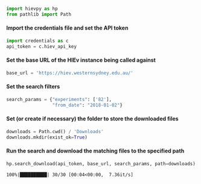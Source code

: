 

```python
import hievpy as hp
from pathlib import Path
```

#### Import the credentials file and set the API token


```python
import credentials as c
api_token = c.hiev_api_key
```

#### Set the base URL of the HIEv instance being called against


```python
base_url = 'https://hiev.westernsydney.edu.au/'
```

#### Set the search filters


```python
search_params = {"experiments": ['82'],
                 "from_date": "2018-01-02"}
```

#### Set (or create if necessary) the folder to store the downloaded files


```python
downloads = Path.cwd() / 'Downloads'
downloads.mkdir(exist_ok=True)
```

#### Run the search and download the matching files to the specified path


```python
hp.search_download(api_token, base_url, search_params, path=downloads)
```

    100%|██████████| 30/30 [00:04<00:00,  7.36it/s]



```python

```
